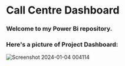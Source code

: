 # Call Centre Dashboard

### Welcome to my Power Bi repository. 

### Here's a picture of Project Dashboard:


![Screenshot 2024-01-04 004114](https://github.com/Khushi-Kasera/Power-Bi---Project/assets/145017621/f54b1083-dec9-4735-a6e5-c0d307d2d949)

